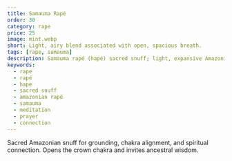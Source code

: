 ```yaml
---
title: Samauma Rapé
order: 30
category: rape
price: 25
image: mint.webp
short: Light, airy blend associated with open, spacious breath.
tags: [rape, samauma]
description: Samauma rapé (hapé) sacred snuff; light, expansive Amazonian blend associated with open breath, prayer, and connection.
keywords:
  - rape
  - rapé
  - hape
  - sacred snuff
  - amazonian rapé
  - samauma
  - meditation
  - prayer
  - connection
---
```

Sacred Amazonian snuff for grounding, chakra alignment, and spiritual connection. Opens the crown chakra and invites ancestral wisdom.
